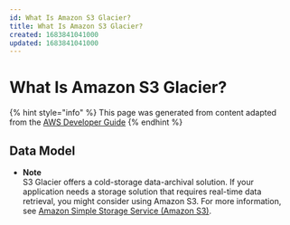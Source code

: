```yaml
---
id: What Is Amazon S3 Glacier?
title: What Is Amazon S3 Glacier?
created: 1683841041000
updated: 1683841041000
---
```

# What Is Amazon S3 Glacier?

{% hint style="info" %}
This page was generated from content adapted from the [AWS Developer Guide](https://github.com/awsdocs/amazon-glacier-developer-guide.git)
{% endhint %}

## Data Model

- **Note**  
S3 Glacier offers a cold\-storage data\-archival solution\. If your application needs a storage solution that requires real\-time data retrieval, you might consider using Amazon S3\. For more information, see [Amazon Simple Storage Service \(Amazon S3\)](http://aws.amazon.com/s3)\.

